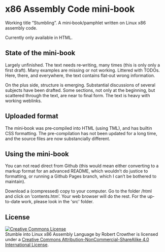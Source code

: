 # x86 Assembly Code mini‐book #

Working title ”Stumbling”. A mini‐book/pamphlet written on Linux x86 assembly code.

Currently only available in HTML.


## State of the mini‐book #

Largely unfinished. The text needs re‐writing, many times (this is only only a first draft). Many examples are missing or not working. Littered with TODOs. Here, there, and everywhere, the text contains flat‐out wrong information.

On the plus side, structure is emerging. Substantial discussions of several subjects have been drafted. Some sections, not only at the beginning, but scattered through the text, are near to final form. The text is heavy with working weblinks.


## Uploaded format #

The mini‐book was pre‐compiled into HTML (using TML), and has builtin CSS formatting. The pre-compilation has not been updated for a long time, and the source files are now substancially different. 


## Using the mini‐book #

You can not read direct from Github (this would mean either converting to a markup format for an advanced README, which wouldn’t do justice to formatting, or running a Github Pages branch, which I can’t be bothered to maintain).

Download a (compressed) copy to your computer. Go to the folder /html and click on ’contents.htm’. Your web browser will do the rest. For the up-to-date work, please look in the 'src' folder.


## License #

<a rel="license" href="http://creativecommons.org/licenses/by-nc-sa/4.0/"><img alt="Creative Commons License" style="border-width:0" src="https://i.creativecommons.org/l/by-nc-sa/4.0/88x31.png" /></a><br /><span xmlns:dct="http://purl.org/dc/terms/" property="dct:title">Stumble into Linux x86 Assembly Language</span> by <span xmlns:cc="http://creativecommons.org/ns#" property="cc:attributionName">Robert Crowther</span> is licensed under a <a rel="license" href="http://creativecommons.org/licenses/by-nc-sa/4.0/">Creative Commons Attribution-NonCommercial-ShareAlike 4.0 International License</a>.
